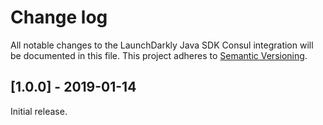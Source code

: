 # Change log

All notable changes to the LaunchDarkly Java SDK Consul integration will be documented in this file. This project adheres to [Semantic Versioning](http://semver.org).

## [1.0.0] - 2019-01-14

Initial release.
